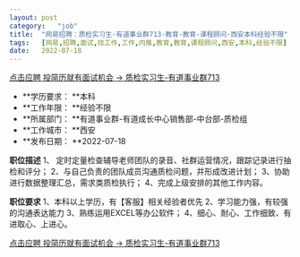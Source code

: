 ```yaml
---
layout:	post
category:	"job"
title:	"网易招聘：质检实习生-有道事业群713-教育-教育-课程顾问-西安本科经验不限"
tags:	[网易,招聘,面试,找工作,工作,内推,教育,教育,课程顾问,西安,本科,经验不限]
date:	2022-07-18
---
```


[点击应聘 投简历就有面试机会 -> 质检实习生-有道事业群713](http://mobile.bole.netease.com/bole/boleDetail?id=41619&employeeId=346f03c3cda5f04c&key=all)



- **学历要求： **本科
- **工作年限： **经验不限
- **所属部门： **有道事业群-有道成长中心销售部-中台部-质检组
- **工作城市： **西安
- **发布日期： **2022-07-18



**职位描述**
1、 定时定量检查辅导老师团队的录音、社群运营情况，跟踪记录进行抽检和评分；
2、与自己负责的团队成员沟通质检问题，并形成改进计划；
3、协助进行数据整理汇总，需求类质检执行；
4、完成上级安排的其他工作内容。



**职位要求**
1、本科以上学历，有【客服】相关经验者优先
2、学习能力强，有较强的沟通表达能力
3、熟练运用EXCEL等办公软件；
4、细心、耐心、工作细致、有进取心、上进心。



[点击应聘 投简历就有面试机会 -> 质检实习生-有道事业群713](http://mobile.bole.netease.com/bole/boleDetail?id=41619&employeeId=346f03c3cda5f04c&key=all)